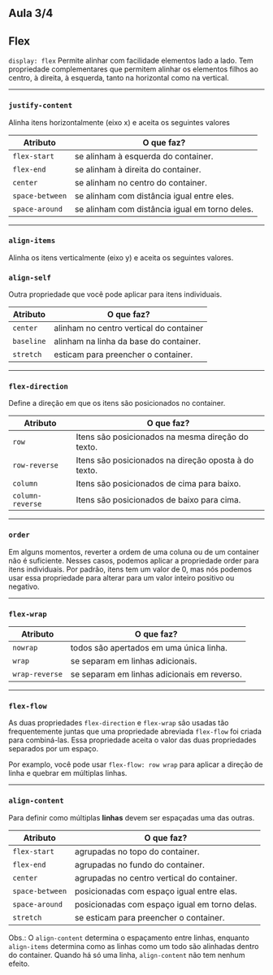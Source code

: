 ## Aula 3/4

## Flex

``display: flex``
Permite alinhar com facilidade elementos lado a lado.
Tem propriedade complementares que permitem alinhar os elementos filhos ao centro, à direita, à esquerda, tanto na horizontal como na vertical.

-----
### ``justify-content``
Alinha itens horizontalmente (eixo x) e aceita os seguintes valores

Atributo | O que faz?
---- | ----
``flex-start`` | se alinham à esquerda do container.
``flex-end`` | se alinham à direita do container.
``center`` | se alinham no centro do container.
``space-between`` | se alinham com distância igual entre eles.
``space-around`` | se alinham com distância igual em torno deles.

----
### ``align-items`` 
Alinha os itens verticalmente (eixo y) e aceita os seguintes valores.

### ``align-self``
Outra propriedade que você pode aplicar para itens individuais.

Atributo | O que faz?
----|----
``center`` | alinham no centro vertical do container
``baseline`` | alinham na linha da base do container.
``stretch`` | esticam para preencher o container.

-----

### ``flex-direction``
Define a direção em que os itens são posicionados no container.

Atributo | O que faz?
---- | ----
``row`` | Itens são posicionados na mesma direção do texto.
``row-reverse`` | Itens são posicionados na direção oposta à do texto.
``column`` | Itens são posicionados de cima para baixo.
``column-reverse`` | Itens são posicionados de baixo para cima.

-----

### ``order``
Em alguns momentos, reverter a ordem de uma coluna ou de um container não é suficiente. Nesses casos, podemos aplicar a propriedade order para itens individuais. Por padrão, itens tem um valor de 0, mas nós podemos usar essa propriedade para alterar para um valor inteiro positivo ou negativo.

-----

### ``flex-wrap``
Atributo | O que faz?
----|----
``nowrap`` | todos são apertados em uma única linha.
``wrap`` | se separam em linhas adicionais.
``wrap-reverse`` | se separam em linhas adicionais em reverso.

-----
### ``flex-flow``
As duas propriedades ``flex-direction`` e ``flex-wrap`` são usadas tão frequentemente juntas que uma propriedade abreviada ``flex-flow`` foi criada para combiná-las. Essa propriedade aceita o valor das duas propriedades separados por um espaço.

Por examplo, você pode usar ``flex-flow: row wrap`` para aplicar a direção de linha e quebrar em múltiplas linhas.

-----

### ``align-content`` 
Para definir como múltiplas **linhas** devem ser espaçadas uma das outras.

Atributo | O que faz?
----|----
``flex-start`` | agrupadas no topo do container.
``flex-end`` | agrupadas no fundo do container.
``center`` | agrupadas no centro vertical do container.
``space-between`` | posicionadas com espaço igual entre elas.
``space-around`` | posicionadas com espaço igual em torno delas.
``stretch`` | se esticam para preencher o container.

Obs.: O ``align-content`` determina o espaçamento entre linhas, enquanto ``align-items`` determina como as linhas como um todo são alinhadas dentro do container. Quando há só uma linha, ``align-content`` não tem nenhum efeito.